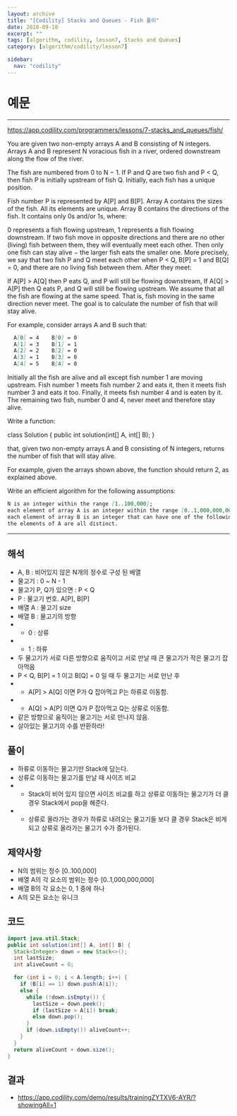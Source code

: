 ```yaml
---
layout: archive
title: "[Codility] Stacks and Queues - Fish 풀이"
date: 2018-09-18
excerpt: ""
tags: [algorithm, codility, lesson7, Stacks and Queues]
category: [algorithm/codility/lesson7]

sidebar:
  nav: "codility"
---
```


# 예문

* * *

<https://app.codility.com/programmers/lessons/7-stacks_and_queues/fish/>

You are given two non-empty arrays A and B consisting of N integers. Arrays A and B represent N voracious fish in a river, ordered downstream along the flow of the river.

The fish are numbered from 0 to N − 1. If P and Q are two fish and P < Q, then fish P is initially upstream of fish Q. Initially, each fish has a unique position.

Fish number P is represented by A[P] and B[P]. Array A contains the sizes of the fish. All its elements are unique. Array B contains the directions of the fish. It contains only 0s and/or 1s, where:

0 represents a fish flowing upstream,
1 represents a fish flowing downstream.
If two fish move in opposite directions and there are no other (living) fish between them, they will eventually meet each other. Then only one fish can stay alive − the larger fish eats the smaller one. More precisely, we say that two fish P and Q meet each other when P < Q, B[P] = 1 and B[Q] = 0, and there are no living fish between them. After they meet:

If A[P] > A[Q] then P eats Q, and P will still be flowing downstream,
If A[Q] > A[P] then Q eats P, and Q will still be flowing upstream.
We assume that all the fish are flowing at the same speed. That is, fish moving in the same direction never meet. The goal is to calculate the number of fish that will stay alive.

For example, consider arrays A and B such that:

``` markdown
  A[0] = 4    B[0] = 0
  A[1] = 3    B[1] = 1
  A[2] = 2    B[2] = 0
  A[3] = 1    B[3] = 0
  A[4] = 5    B[4] = 0
```

Initially all the fish are alive and all except fish number 1 are moving upstream. Fish number 1 meets fish number 2 and eats it, then it meets fish number 3 and eats it too. Finally, it meets fish number 4 and is eaten by it. The remaining two fish, number 0 and 4, never meet and therefore stay alive.

Write a function:

class Solution { public int solution(int[] A, int[] B); }

that, given two non-empty arrays A and B consisting of N integers, returns the number of fish that will stay alive.

For example, given the arrays shown above, the function should return 2, as explained above.

Write an efficient algorithm for the following assumptions:

``` markdown
N is an integer within the range [1..100,000];
each element of array A is an integer within the range [0..1,000,000,000];
each element of array B is an integer that can have one of the following values: 0, 1;
the elements of A are all distinct.
```

* * *

## 해석

* A, B : 비어있지 않은 N개의 정수로 구성 된 배열
* 물고기 : 0 ~ N - 1
* 물고기 P, Q가 있으면 : P < Q
* P : 물고기 번호. A[P], B[P]
* 배열 A : 물고기 size
* 배열 B : 물고기의 방향
* * 0 : 상류
* * 1 : 하류
* 두 물고기가 서로 다른 방향으로 움직이고 서로 만날 때 큰 물고기가 작은 물고기 잡아먹음
* P < Q, B[P] = 1 이고 B[Q] = 0 일 때 두 물고기는 서로 만난 후
* * A[P] > A[Q] 이면 P가 Q 잡아먹고 P는 하류로 이동함.
* * A[Q] > A[P] 이면 Q가 P 잡아먹고 Q는 상류로 이동함.
* 같은 방향으로 움직이는 물고기는 서로 만나지 않음.
* 살아있는 물고기의 수를 반환하라!

## 풀이

* 하류로 이동하는 물고기만 Stack에 담는다.
* 상류로 이동하는 물고기를 만날 때 사이즈 비교
* * Stack이 비어 있지 않으면 사이즈 비교를 하고 상류로 이동하는 물고기가 더 클 경우 Stack에서 pop을 해준다.
* * 상류로 올라가는 경우가 하류로 내려오는 물고기들 보다 클 경우 Stack은 비게 되고 상류로 올라가는 물고기 수가 증가된다.

## 제약사항

* N의 범위는 정수 [0..100,000]
* 배열 A의 각 요소의 범위는 정수 [0..1,000,000,000]
* 배열 B의 각 요소는 0, 1 중에 하나
* A의 모든 요소는 유니크

## 코드

``` java
import java.util.Stack;
public int solution(int[] A, int[] B) {
  Stack<Integer> down = new Stack<>();
  int lastSize;
  int aliveCount = 0;

  for (int i = 0; i < A.length; i++) {
    if (B[i] == 1) down.push(A[i]);
    else {
      while (!down.isEmpty()) {
        lastSize = down.peek();
        if (lastSize > A[i]) break;
        else down.pop();
      }
      if (down.isEmpty()) aliveCount++;
    }
  }
  return aliveCount + down.size();
}
```

## 결과

* <https://app.codility.com/demo/results/trainingZYTXV6-AYR/?showingAll=1>